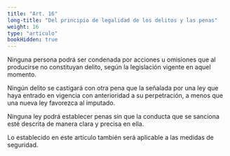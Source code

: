 ```yaml
---
title: "Art. 16"
long-title: "Del principio de legalidad de los delitos y las penas"
weight: 16
type: "articulo"
bookHidden: true
---
```

Ninguna persona podrá ser condenada por acciones u omisiones que al producirse no constituyan delito, según la legislación vigente en aquel momento.

Ningún delito se castigará con otra pena que la señalada por una ley que haya entrado en vigencia con anterioridad a su perpetración, a menos que una nueva ley favorezca al imputado.

Ninguna ley podrá establecer penas sin que la conducta que se sanciona esté descrita de manera clara y precisa en ella.

Lo establecido en este artículo también será aplicable a las medidas de seguridad.
 